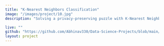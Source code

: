 ```yaml
---
title: "K-Nearest Neighbors Classification"
image: "/images/project/10.jpg"
description: "Solving a privacy-preserving puzzle with K-Nearest Neighbors. Training a high-accuracy model on classified data with concealed column headers."

live: ""
github: "https://github.com/Abhinav330/Data-Science-Projects/blob/main/Project%20on%20K%20Nearest%20Neighbors/K%20Nearest%20Neighbors%20Project.ipynb" 
layout: project
---
```


